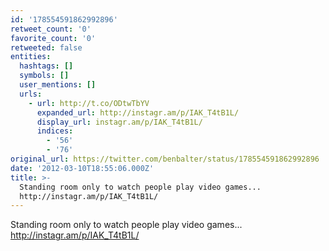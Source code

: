 ```yaml
---
id: '178554591862992896'
retweet_count: '0'
favorite_count: '0'
retweeted: false
entities:
  hashtags: []
  symbols: []
  user_mentions: []
  urls:
    - url: http://t.co/ODtwTbYV
      expanded_url: http://instagr.am/p/IAK_T4tB1L/
      display_url: instagr.am/p/IAK_T4tB1L/
      indices:
        - '56'
        - '76'
original_url: https://twitter.com/benbalter/status/178554591862992896
date: '2012-03-10T18:55:06.000Z'
title: >-
  Standing room only to watch people play video games... 
  http://instagr.am/p/IAK_T4tB1L/
---
```


Standing room only to watch people play video games...  http://instagr.am/p/IAK_T4tB1L/